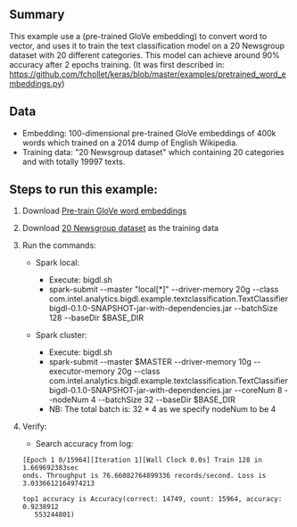 ## Summary
 This example use a (pre-trained GloVe embedding) to convert word to vector,
 and uses it to train the text classification model on a 20 Newsgroup dataset
 with 20 different categories. This model can achieve around 90% accuracy after 2 epochs training.
(It was first described in: https://github.com/fchollet/keras/blob/master/examples/pretrained_word_embeddings.py)
## Data
* Embedding: 100-dimensional pre-trained GloVe embeddings of 400k words which trained on a 2014 dump of English Wikipedia.
* Training data: "20 Newsgroup dataset" which containing 20 categories and with totally 19997 texts.

## Steps to run this example:
1. Download [Pre-train GloVe word embeddings](http://nlp.stanford.edu/data/glove.6B.zip)
2. Download [20 Newsgroup dataset](http://www.cs.cmu.edu/afs/cs.cmu.edu/project/theo-20/www/data/news20.html) as the training data
3. Run the commands:

    * Spark local:
      * Execute: bigdl.sh
      * spark-submit --master "local[*]" --driver-memory 20g --class com.intel.analytics.bigdl.example.textclassification.TextClassifier  bigdl-0.1.0-SNAPSHOT-jar-with-dependencies.jar --batchSize 128  --baseDir $BASE_DIR

    * Spark cluster:
      * Execute: bigdl.sh
      * spark-submit --master  $MASTER --driver-memory 10g --executor-memory 20g --class com.intel.analytics.bigdl.example.textclassification.TextClassifier  bigdl-0.1.0-SNAPSHOT-jar-with-dependencies.jar  --coreNum 8 --nodeNum 4 --batchSize 32  --baseDir $BASE_DIR
      * NB: The total batch is: 32 * 4 as we specify nodeNum to be 4

4. Verify:
   * Search accuracy from log:
   ``` 
   [Epoch 1 0/15964][Iteration 1][Wall Clock 0.0s] Train 128 in 1.669692383sec
   onds. Throughput is 76.66082764899336 records/second. Loss is 3.0336612164974213
   
   top1 accuracy is Accuracy(correct: 14749, count: 15964, accuracy: 0.9238912
      553244801)
